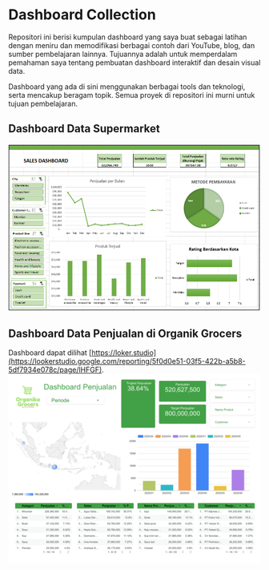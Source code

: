 # Dashboard Collection 

Repositori ini berisi kumpulan dashboard yang saya buat sebagai latihan dengan meniru dan memodifikasi berbagai contoh dari YouTube, blog, dan sumber pembelajaran lainnya. Tujuannya adalah untuk memperdalam pemahaman saya tentang pembuatan dashboard interaktif dan desain visual data.

Dashboard yang ada di sini menggunakan berbagai tools dan teknologi, serta mencakup beragam topik. Semua proyek di repositori ini murni untuk tujuan pembelajaran.

## Dashboard Data Supermarket


<img src="gambar/Screenshot 2025-04-06 212918.png" alt="Dashboard 1" width="900"/>


## Dashboard Data Penjualan di Organik Grocers
Dashboard dapat dilihat [https://loker.studio](https://lookerstudio.google.com/reporting/5f0d0e51-03f5-422b-a5b8-5df7934e078c/page/lHFGF).
<img src="gambar/Organik Grocers Dashboard Report-1.png" alt="Dashboard 1" width="900"/>
